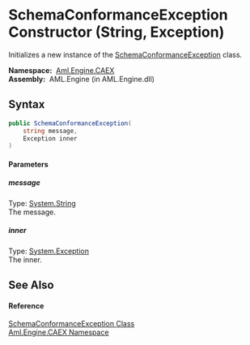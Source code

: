 SchemaConformanceException Constructor (String, Exception)
==========================================================
Initializes a new instance of the [SchemaConformanceException][1] class.

  **Namespace:**  [Aml.Engine.CAEX][2]  
  **Assembly:**  AML.Engine (in AML.Engine.dll)

Syntax
------

```csharp
public SchemaConformanceException(
	string message,
	Exception inner
)
```

#### Parameters

##### *message*
Type: [System.String][3]  
The message.

##### *inner*
Type: [System.Exception][4]  
The inner.


See Also
--------

#### Reference
[SchemaConformanceException Class][1]  
[Aml.Engine.CAEX Namespace][2]  

[1]: README.md
[2]: ../README.md
[3]: https://docs.microsoft.com/dotnet/api/system.string
[4]: https://docs.microsoft.com/dotnet/api/system.exception
[5]: https://www.automationml.org
[6]: ../../icons/logoShade.png